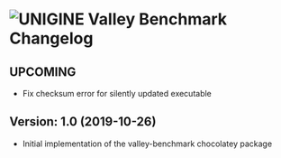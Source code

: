 # ![UNIGINE Valley Benchmark Changelog](https://img.shields.io/badge/UNIGINE%20Valley%20Benchmark-Package%20Changelog-blue.svg?style=for-the-badge)

## UPCOMING

- Fix checksum error for silently updated executable

## Version: 1.0 (2019-10-26)

- Initial implementation of the valley-benchmark chocolatey package
